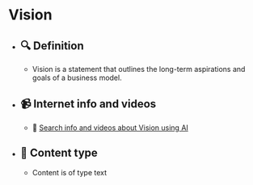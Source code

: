 # Vision
- ## 🔍 Definition
  - Vision is a statement that outlines the long-term aspirations and goals of a business model.
- ## 📹 Internet info and videos
  - 🤖 [Search info and videos about Vision using AI](https://www.perplexity.ai/search?q=videos+about+Vision:+Vision+is+a+statement+that+outlines+the+long-term+aspirations+and+goals+of+a+business+model.
)
- ## 📰 Content type 
  - Content is of type text
